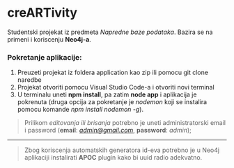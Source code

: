 # creARTivity
Studentski projekat iz predmeta *Napredne baze podataka*. Bazira se na primeni i koriscenju **Neo4j-a**.

### Pokretanje aplikacije:
1. Preuzeti projekat iz foldera application kao zip ili pomocu git clone naredbe
2. Projekat otvoriti pomocu Visual Studio Code-a i otvoriti novi terminal
3. U terminalu uneti **npm install**, pa zatim **node app** i aplikacija je pokrenuta (druga opcija za pokretanje je *nodemon* koji se instalira pomocu komande *npm install nodemon -g*).
> Prilikom *editovanja ili brisanja* potrebno je uneti administratorski email i password (**email**: *admin@gmail.com*, **password**: *admin*);
------------------------------------------------------------------------------------------------------------------------------------------------------------------------------
> Zbog koriscenja automatskih generatora id-eva potrebno je u Neo4j aplikaciji instalirati **APOC** plugin kako bi uuid radio adekvatno.
